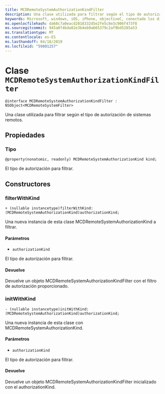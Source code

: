 ```yaml
---
title: MCDRemoteSystemAuthorizationKindFilter
description: Una clase utilizada para filtrar según el tipo de autorización de sistemas remotos.
keywords: Microsoft, windows, iOS, iPhone, objectiveC, conectado los dispositivos, proyecto Roma
ms.openlocfilehash: da68c7a0eacd2018332d5e2fe5c8e3c906f473f8
ms.sourcegitcommit: 945a0f4bda02e3b4eb9a665379c2af9bd5285a53
ms.translationtype: MT
ms.contentlocale: es-ES
ms.lasthandoff: 04/18/2019
ms.locfileid: "59801257"
---
```

# <a name="class-mcdremotesystemauthorizationkindfilter"></a>Clase `MCDRemoteSystemAuthorizationKindFilter` 

```
@interface MCDRemoteSystemAuthorizationKindFilter : NSObject<MCDRemoteSystemFilter>
```  

Una clase utilizada para filtrar según el tipo de autorización de sistemas remotos.

## <a name="properties"></a>Propiedades

### <a name="kind"></a>Tipo
`@property(nonatomic, readonly) MCDRemoteSystemAuthorizationKind kind;`

El tipo de autorización para filtrar.

## <a name="constructors"></a>Constructores

### <a name="filterwithkind"></a>filterWithKind
`+ (nullable instancetype)filterWithKind:(MCDRemoteSystemAuthorizationKind)authorizationKind;`

Una nueva instancia de esta clase MCDRemoteSystemAuthorizationKind a filtrar.

#### <a name="parameters"></a>Parámetros 
* `authorizationKind` 

El tipo de autorización para filtrar.

#### <a name="returns"></a>Devuelve
Devuelve un objeto MCDRemoteSystemAuthorizationKindFilter con el filtro de autorización proporcionado.

### <a name="initwithkind"></a>initWithKind
`- (nullable instancetype)initWithKind:(MCDRemoteSystemAuthorizationKind)authorizationKind;`

Una nueva instancia de esta clase con MCDRemoteSystemAuthorizationKind.

#### <a name="parameters"></a>Parámetros 
* `authorizationKind` 

El tipo de autorización para filtrar.

#### <a name="returns"></a>Devuelve
Devuelve un objeto MCDRemoteSystemAuthorizationKindFilter inicializado con el authorizationKind.